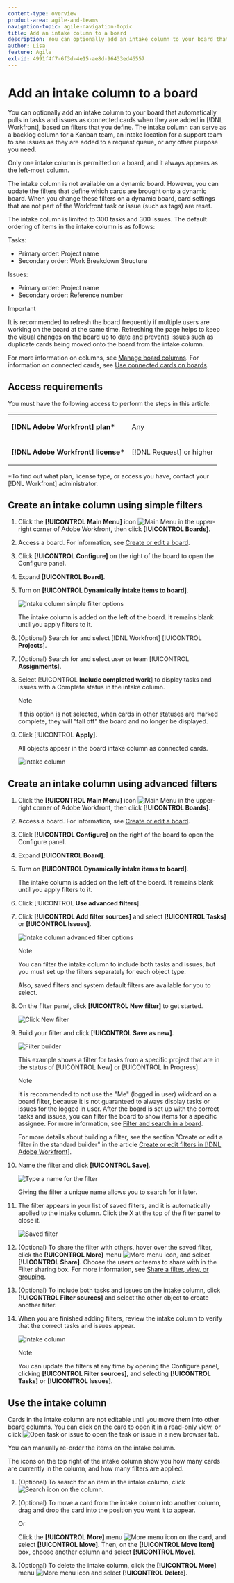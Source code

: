 ```yaml
---
content-type: overview
product-area: agile-and-teams
navigation-topic: agile-navigation-topic
title: Add an intake column to a board
description: You can optionally add an intake column to your board that automatically pulls in tasks and issues as connected cards when they are added in Workfront, based on filters that you define.
author: Lisa
feature: Agile
exl-id: 4991f4f7-6f3d-4e15-ae8d-96433ed46557
---
```

# Add an intake column to a board

You can optionally add an intake column to your board that automatically pulls in tasks and issues as connected cards when they are added in [!DNL Workfront], based on filters that you define. The intake column can serve as a backlog column for a Kanban team, an intake location for a support team to see issues as they are added to a request queue, or any other purpose you need.

Only one intake column is permitted on a board, and it always appears as the left-most column.

The intake column is not available on a dynamic board. However, you can update the filters that define which cards are brought onto a dynamic board. When you change these filters on a dynamic board, card settings that are not part of the Workfront task or issue (such as tags) are reset.

The intake column is limited to 300 tasks and 300 issues. The default ordering of items in the intake column is as follows:

Tasks:

* Primary order: Project name
* Secondary order: Work Breakdown Structure

Issues:

* Primary order: Project name
* Secondary order: Reference number

>[!IMPORTANT]
>
>It is recommended to refresh the board frequently if multiple users are working on the board at the same time. Refreshing the page helps to keep the visual changes on the board up to date and prevents issues such as duplicate cards being moved onto the board from the intake column.

For more information on columns, see [Manage board columns](/help/quicksilver/agile/get-started-with-boards/manage-board-columns.md). For information on connected cards, see [Use connected cards on boards](/help/quicksilver/agile/get-started-with-boards/connected-cards.md).

## Access requirements

You must have the following access to perform the steps in this article:

<table style="table-layout:auto"> 
 <col> 
 </col> 
 <col> 
 </col> 
 <tbody> 
  <tr> 
   <td role="rowheader"><strong>[!DNL Adobe Workfront] plan*</strong></td> 
   <td> <p>Any</p> </td> 
  </tr> 
  <tr> 
   <td role="rowheader"><strong>[!DNL Adobe Workfront] license*</strong></td> 
   <td> <p>[!DNL Request] or higher</p> </td> 
  </tr> 
 </tbody> 
</table>

&#42;To find out what plan, license type, or access you have, contact your [!DNL Workfront] administrator.

## Create an intake column using simple filters

1. Click the **[!UICONTROL Main Menu]** icon ![Main Menu](assets/main-menu-icon.png) in the upper-right corner of Adobe Workfront, then click **[!UICONTROL Boards]**.
1. Access a board. For information, see [Create or edit a board](../../agile/get-started-with-boards/create-edit-board.md).
1. Click **[!UICONTROL Configure]** on the right of the board to open the Configure panel.
1. Expand **[!UICONTROL Board]**.
1. Turn on **[!UICONTROL Dynamically intake items to board]**.

   ![Intake column simple filter options](assets/intake-column-simple-filters.png)

   The intake column is added on the left of the board. It remains blank until you apply filters to it.

1. (Optional) Search for and select [!DNL Workfront] [!UICONTROL **Projects**].
1. (Optional) Search for and select user or team [!UICONTROL **Assignments**].
1. Select [!UICONTROL **Include completed work**] to display tasks and issues with a Complete status in the intake column.

   >[!NOTE]
   >
   >If this option is not selected, when cards in other statuses are marked complete, they will "fall off" the board and no longer be displayed.

1. Click [!UICONTROL **Apply**].

   All objects appear in the board intake column as connected cards.

   ![Intake column](assets/intake-column-added3.png)

## Create an intake column using advanced filters

1. Click the **[!UICONTROL Main Menu]** icon ![Main Menu](assets/main-menu-icon.png) in the upper-right corner of Adobe Workfront, then click **[!UICONTROL Boards]**.
1. Access a board. For information, see [Create or edit a board](../../agile/get-started-with-boards/create-edit-board.md).
1. Click **[!UICONTROL Configure]** on the right of the board to open the Configure panel.
1. Expand **[!UICONTROL Board]**.
1. Turn on **[!UICONTROL Dynamically intake items to board]**.

   The intake column is added on the left of the board. It remains blank until you apply filters to it.

1. Click [!UICONTROL **Use advanced filters**].
1. Click **[!UICONTROL Add filter sources]** and select **[!UICONTROL Tasks]** or **[!UICONTROL Issues]**.

   ![Intake column advanced filter options](assets/intake-column-advanced-filters1.png)

   >[!NOTE]
   >
   >You can filter the intake column to include both tasks and issues, but you must set up the filters separately for each object type.
   >
   >Also, saved filters and system default filters are available for you to select.

1. On the filter panel, click **[!UICONTROL New filter]** to get started.

   ![Click New filter](assets/intake-filter-dialog5.png)

1. Build your filter and click **[!UICONTROL Save as new]**.

   ![Filter builder](assets/intake-filter-dialog6.png)

   This example shows a filter for tasks from a specific project that are in the status of [!UICONTROL New] or [!UICONTROL In Progress].

   >[!NOTE]
   >
   >It is recommended to not use the "Me" (logged in user) wildcard on a board filter, because it is not guaranteed to always display tasks or issues for the logged in user. After the board is set up with the correct tasks and issues, you can filter the board to show items for a specific assignee. For more information, see [Filter and search in a board](/help/quicksilver/agile/get-started-with-boards/filter-search-in-board.md).

   For more details about building a filter, see the section "Create or edit a filter in the standard builder" in the article [Create or edit filters in [!DNL Adobe Workfront]](/help/quicksilver/reports-and-dashboards/reports/reporting-elements/create-filters.md).

1. Name the filter and click **[!UICONTROL Save]**.

   ![Type a name for the filter](assets/intake-filter-dialog7.png)

   Giving the filter a unique name allows you to search for it later.

1. The filter appears in your list of saved filters, and it is automatically applied to the intake column. Click the X at the top of the filter panel to close it.

   ![Saved filter](assets/intake-filter-dialog8.png)

1. (Optional) To share the filter with others, hover over the saved filter, click the **[!UICONTROL More]** menu ![More menu icon](assets/more-icon-spectrum.png), and select **[!UICONTROL Share]**. Choose the users or teams to share with in the Filter sharing box. For more information, see [Share a filter, view, or grouping](/help/quicksilver/reports-and-dashboards/reports/reporting-elements/share-filter-view-grouping.md).
1. (Optional) To include both tasks and issues on the intake column, click **[!UICONTROL Filter sources]** and select the other object to create another filter.
1. When you are finished adding filters, review the intake column to verify that the correct tasks and issues appear.

   ![Intake column](assets/intake-column-added3.png)

   >[!NOTE]
   >
   >You can update the filters at any time by opening the Configure panel, clicking **[!UICONTROL Filter sources]**, and selecting **[!UICONTROL Tasks]** or **[!UICONTROL Issues]**.

## Use the intake column

Cards in the intake column are not editable until you move them into other board columns. You can click on the card to open it in a read-only view, or click ![Open task or issue](assets/boards-launch-icon.png) to open the task or issue in a new browser tab.

You can manually re-order the items on the intake column.

The icons on the top right of the intake column show you how many cards are currently in the column, and how many filters are applied.

1. (Optional) To search for an item in the intake column, click ![Search icon](assets/search-icon.png) on the column.
1. (Optional) To move a card from the intake column into another column, drag and drop the card into the position you want it to appear.

   Or

   Click the **[!UICONTROL More]** menu ![More menu icon](assets/more-icon-spectrum.png) on the card, and select **[!UICONTROL Move]**. Then, on the **[!UICONTROL Move Item]** box, choose another column and select **[!UICONTROL Move]**.

1. (Optional) To delete the intake column, click the **[!UICONTROL More]** menu ![More menu icon](assets/more-icon-spectrum.png) and select **[!UICONTROL Delete]**.

